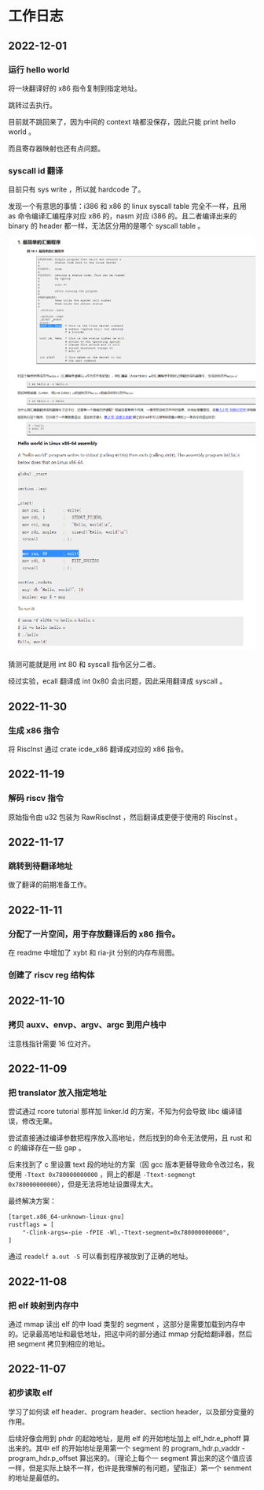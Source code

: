 # 工作日志

## 2022-12-01

### 运行 hello world

将一块翻译好的 x86 指令复制到指定地址。

跳转过去执行。

目前就不跳回来了，因为中间的 context 啥都没保存，因此只能 print hello world 。

而且寄存器映射也还有点问题。

### syscall id 翻译

目前只有 sys write ，所以就 hardcode 了。

发现一个有意思的事情：i386 和 x86 的 linux syscall table 完全不一样，且用 as 命令编译汇编程序对应 x86 的，nasm 对应 i386 的。且二者编译出来的 binary 的 header 都一样，无法区分用的是哪个 syscall table 。

![](./pic/as_int80.png)
![](./pic/nasm_syscall.png)

猜测可能就是用 int 80 和 syscall 指令区分二者。

经过实验，ecall 翻译成 int 0x80 会出问题，因此采用翻译成 syscall 。

## 2022-11-30

### 生成 x86 指令

将 RiscInst 通过 crate icde_x86 翻译成对应的 x86 指令。

## 2022-11-19

### 解码 riscv 指令

原始指令由 u32 包装为 RawRiscInst ，然后翻译成更便于使用的 RiscInst 。

## 2022-11-17

### 跳转到待翻译地址

做了翻译的前期准备工作。

## 2022-11-11

### 分配了一片空间，用于存放翻译后的 x86 指令。

在 readme 中增加了 xybt 和 ria-jit 分别的内存布局图。

### 创建了 riscv reg 结构体

## 2022-11-10

### 拷贝 auxv、envp、argv、argc 到用户栈中

注意栈指针需要 16 位对齐。

## 2022-11-09

### 把 translator 放入指定地址

尝试通过 rcore tutorial 那样加 linker.ld 的方案，不知为何会导致 libc 编译错误，修改无果。

尝试直接通过编译参数把程序放入高地址，然后找到的命令无法使用，且 rust 和 c 的编译存在一些 gap 。

后来找到了 c 里设置 text 段的地址的方案（因 gcc 版本更替导致命令改过名，我使用 `-Ttext 0x780000000000` ，网上的都是 `-Ttext-segmengt 0x780000000000`），但是无法将地址设置得太大。

最终解决方案：

```
[target.x86_64-unknown-linux-gnu]
rustflags = [
    "-Clink-args=-pie -fPIE -Wl,-Ttext-segment=0x780000000000",
]
```

通过 `readelf a.out -S` 可以看到程序被放到了正确的地址。

## 2022-11-08

### 把 elf 映射到内存中

通过 mmap 读出 elf 的中 load 类型的 segment ，这部分是需要加载到内存中的。记录最高地址和最低地址，把这中间的部分通过 mmap 分配给翻译器，然后把 segment 拷贝到相应的地址。

## 2022-11-07

### 初步读取 elf

学习了如何读 elf header、program header、section header，以及部分变量的作用。

后续好像会用到 phdr 的起始地址，是用 elf 的开始地址加上 elf_hdr.e_phoff 算出来的。其中 elf 的开始地址是用第一个 segment 的 program_hdr.p_vaddr - program_hdr.p_offset 算出来的。（理论上每个一 segment 算出来的这个值应该一样，但是实际上缺不一样，也许是我理解的有问题，望指正）第一个 senment 的地址是最低的。
